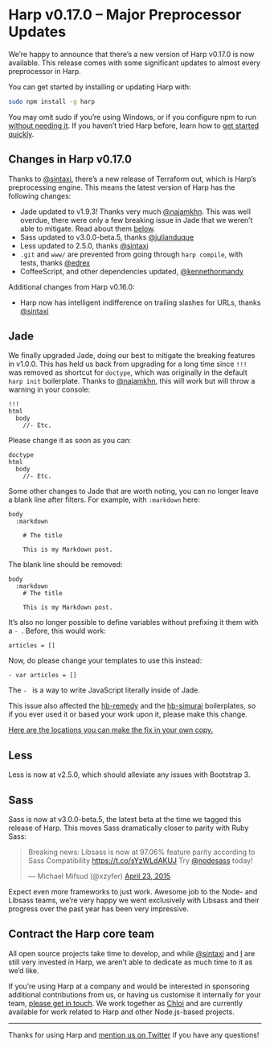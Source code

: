 # Harp v0.17.0 – Major Preprocessor Updates

We’re happy to announce that there’s a new version of Harp v0.17.0 is now available. This release comes with some significant updates to almost every preprocessor in Harp.

You can get started by installing or updating Harp with:

```sh
sudo npm install -g harp
```

You may omit sudo if you’re using Windows, or if you configure npm to run [without needing it](https://docs.npmjs.com/getting-started/fixing-npm-permissions). If you haven’t tried Harp before, learn how to [get started quickly](https://harp.rip/docs/quick-start).

## Changes in Harp v0.17.0

Thanks to [@sintaxi](https://github.com/sintaxi), there’s a new release of Terraform out, which is Harp’s preprocessing engine. This means the latest version of Harp has the following changes:

- Jade updated to v1.9.3! Thanks very much [@najamkhn](https://github.com/najamkhn). This was well overdue, there were only a few breaking issue in Jade that we weren’t able to mitigate. Read about them [below](#jade).
- Sass updated to v3.0.0-beta.5, thanks [@julianduque](https://github.com/julianduque)
- Less updated to 2.5.0, thanks [@sintaxi](https://github.com/sintaxi)
- `.git` and `www/` are prevented from going through `harp compile`, with tests, thanks [@edrex](https://github.com/edrex)
- CoffeeScript, and other dependencies updated, [@kennethormandy](https://github.com/kennethormandy)
 
Additional changes from Harp v0.16.0:

- Harp now has intelligent indifference on trailing slashes for URLs, thanks [@sintaxi](https://github.com/sintaxi)

<!--
IP address binding using `--ip`, or `-i` for short, thanks [@shulhi](https://github.com/shulhi)
-->

<h2 id="jade">Jade</h2>

We finally upgraded Jade, doing our best to mitigate the breaking features in v1.0.0. This has held us back from upgrading for a long time since `!!!` was removed as shortcut for `doctype`, which was originally in the default `harp init` boilerplate. Thanks to [@najamkhn](https://github.com/najamkhn), this will work but will throw a warning in your console:

```jade
!!!
html
  body
    //- Etc.
```

Please change it as soon as you can:

```jade
doctype
html
  body
    //- Etc.
```

Some other changes to Jade that are worth noting, you can no longer leave a blank line after filters. For example, with `:markdown` here:

```jade
body
  :markdown

    # The title

    This is my Markdown post.
```

The blank line should be removed:

```jade
body
  :markdown
    # The title

    This is my Markdown post.
```

It’s also no longer possible to define variables without prefixing it them with a `- `. Before, this would work:

```jade
articles = []
```

Now, do please change your templates to use this instead:

```jade
- var articles = []
```

The `- ` is a way to write JavaScript literally inside of Jade.

This issue also affected the [hb-remedy](https://github.com/kennethormandy/hb-remedy) and the [hb-simurai](https://github.com/kennethormandy/hb-simurai) boilerplates, so if you ever used it or based your work upon it, please make this change.

[Here are the locations you can make the fix in your own copy.](https://github.com/kennethormandy/hb-remedy/commit/9ba1c4e0289eadfed8fb7677114c900f3a6616e3)

## Less

Less is now at v2.5.0, which should alleviate any issues with Bootstrap 3.

## Sass

Sass is now at v3.0.0-beta.5, the latest beta at the time we tagged this release of Harp. This moves Sass dramatically closer to parity with Ruby Sass:

<blockquote class="twitter-tweet" lang="en"><p>Breaking news: Libsass is now at 97.06% feature parity according to Sass Compatibility &#10;&#10;<a href="https://t.co/sYzWLdAKUJ">https://t.co/sYzWLdAKUJ</a>&#10;&#10;Try <a href="https://twitter.com/nodesass">@nodesass</a> today!</p>&mdash; Michael Mifsud (@xzyfer) <a href="https://twitter.com/xzyfer/status/591245611560669185">April 23, 2015</a></blockquote> <script async src="//platform.twitter.com/widgets.js" charset="utf-8"></script>

Expect even more frameworks to just work. Awesome job to the Node- and Libsass teams, we’re very happy we went exclusively with Libsass and their progress over the past year has been very impressive.

## Contract the Harp core team

All open source projects take time to develop, and while [@sintaxi](https://github.com/sintaxi) and [I](https://github.com/kennethormandy) are still very invested in Harp, we aren’t able to dedicate as much time to it as we’d like.

If you’re using Harp at a company and would be interested in sponsoring additional contributions from us, or having us customise it internally for your team, [please get in touch](http://chloi.io/contact). We work together as [Chloi](http://chloi.io) and are currently available for work related to Harp and other Node.js-based projects.

***

Thanks for using Harp and [mention us on Twitter](https://twitter.com/harpwebserver) if you have any questions!